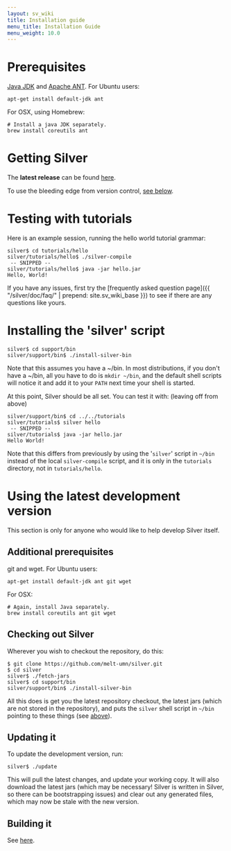 ```yaml
---
layout: sv_wiki
title: Installation guide
menu_title: Installation Guide
menu_weight: 10.0
---
```


# Prerequisites

[Java JDK](http://www.oracle.com/technetwork/java/javase/downloads/index.html) and [Apache ANT](http://ant.apache.org/bindownload.cgi). For Ubuntu users:

```
apt-get install default-jdk ant
```

For OSX, using Homebrew:

```
# Install a java JDK separately.
brew install coreutils ant
```

# Getting Silver

The **latest release** can be found [here](https://github.com/melt-umn/silver/releases).

To use the bleeding edge from version control, [see below](InstallGuide#Using_the_latest_development_version.md).

# Testing with tutorials

Here is an example session, running the hello world tutorial grammar:

```
silver$ cd tutorials/hello
silver/tutorials/hello$ ./silver-compile
 -- SNIPPED --
silver/tutorials/hello$ java -jar hello.jar
Hello, World!
```

If you have any issues, first try the [frequently asked question page]({{ "/silver/doc/faq/" | prepend: site.sv_wiki_base }}) to see if there are any questions like yours.

# Installing the 'silver' script

```
silver$ cd support/bin
silver/support/bin$ ./install-silver-bin
```

Note that this assumes you have a ~/bin. In most distributions, if you don't have a ~/bin, all you have to do is `mkdir ~/bin`, and the default shell scripts will notice it and add it to your `PATH` next time your shell is started.

At this point, Silver should be all set. You can test it with: (leaving off from above)

```
silver/support/bin$ cd ../../tutorials
silver/tutorials$ silver hello
 -- SNIPPED --
silver/tutorials$ java -jar hello.jar
Hello World!
```

Note that this differs from previously by using the '`silver`' script in `~/bin` instead of the local `silver-compile` script, and it is only in the `tutorials` directory, not in `tutorials/hello`.

# Using the latest development version

This section is only for anyone who would like to help develop Silver itself.

## Additional prerequisites

git and wget. For Ubuntu users:

```
apt-get install default-jdk ant git wget
```

For OSX:

```
# Again, install Java separately.
brew install coreutils ant git wget
```

## Checking out Silver

Wherever you wish to checkout the repository, do this:

```
$ git clone https://github.com/melt-umn/silver.git
$ cd silver
silver$ ./fetch-jars
silver$ cd support/bin
silver/support/bin$ ./install-silver-bin
```

All this does is get you the latest repository checkout, the latest jars (which are not stored in the repository), and puts the `silver` shell script in `~/bin` pointing to these things (see [above](InstallGuide#Installing_the_%27silver%27_script.md)).

## Updating it

To update the development version, run:

```
silver$ ./update
```

This will pull the latest changes, and update your working copy. It will also download the latest jars (which may be necessary! Silver is written in Silver, so there can be bootstrapping issues) and clear out any generated files, which may now be stale with the new version.

## Building it


See [here](/silver/doc/dev/building).
